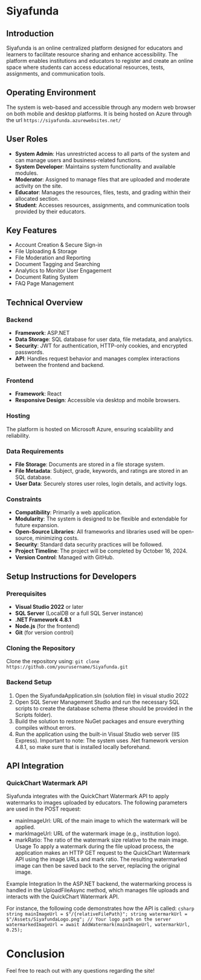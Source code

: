 # Siyafunda

## Introduction
Siyafunda is an online centralized platform designed for educators and learners to facilitate resource sharing and enhance accessibility. The platform enables institutions and educators to register and create an online space where students can access educational resources, tests, assignments, and communication tools.

## Operating Environment
The system is web-based and accessible through any modern web browser on both mobile and desktop platforms.
It is being hosted on Azure through the url ```https://siyafunda.azurewebsites.net/```

## User Roles
- **System Admin**: Has unrestricted access to all parts of the system and can manage users and business-related functions.
- **System Developer**: Maintains system functionality and available modules.
- **Moderator**: Assigned to manage files that are uploaded and moderate activity on the site.
- **Educator**: Manages the resources, files, tests, and grading within their allocated section.
- **Student**: Accesses resources, assignments, and communication tools provided by their educators.

## Key Features
- Account Creation & Secure Sign-in
- File Uploading & Storage
- File Moderation and Reporting
- Document Tagging and Searching
- Analytics to Monitor User Engagement
- Document Rating System
- FAQ Page Management

## Technical Overview
### Backend
- **Framework**: ASP.NET
- **Data Storage**: SQL database for user data, file metadata, and analytics.
- **Security**: JWT for authentication, HTTP-only cookies, and encrypted passwords.
- **API**: Handles request behavior and manages complex interactions between the frontend and backend.

### Frontend
- **Framework**: React
- **Responsive Design**: Accessible via desktop and mobile browsers.

### Hosting
The platform is hosted on Microsoft Azure, ensuring scalability and reliability.

### Data Requirements
- **File Storage**: Documents are stored in a file storage system.
- **File Metadata**: Subject, grade, keywords, and ratings are stored in an SQL database.
- **User Data**: Securely stores user roles, login details, and activity logs.

### Constraints
- **Compatibility**: Primarily a web application.
- **Modularity**: The system is designed to be flexible and extendable for future expansion.
- **Open-Source Libraries**: All frameworks and libraries used will be open-source, minimizing costs.
- **Security**: Standard data security practices will be followed.
- **Project Timeline**: The project will be completed by October 16, 2024.
- **Version Control**: Managed with GitHub.

## Setup Instructions for Developers

### Prerequisites
- **Visual Studio 2022** or later
- **SQL Server** (LocalDB or a full SQL Server instance)
- **.NET Framework 4.8.1**
- **Node.js** (for the frontend)
- **Git** (for version control)

### Cloning the Repository
Clone the repository using:
  ```git clone https://github.com/yourusername/Siyafunda.git```

### Backend Setup
1. Open the SiyafundaApplication.sln (solution file) in visual studio 2022
3. Open SQL Server Management Studio and run the necessary SQL scripts to create the database schema (these should be provided in the Scripts folder).
4. Build the solution to restore NuGet packages and ensure everything compiles without errors.
5. Run the application using the built-in Visual Studio web server (IIS Express).
Important to note: The system uses .Net framework version 4.8.1, so make sure that is installed locally beforehand.

## API Integration
### QuickChart Watermark API
Siyafunda integrates with the QuickChart Watermark API to apply watermarks to images uploaded by educators. The following parameters are used in the POST request:

* mainImageUrl: URL of the main image to which the watermark will be applied.
* markImageUrl: URL of the watermark image (e.g., institution logo).
* markRatio: The ratio of the watermark size relative to the main image.
Usage
To apply a watermark during the file upload process, the application makes an HTTP GET request to the QuickChart Watermark API using the image URLs and mark ratio. The resulting watermarked image can then be saved back to the server, replacing the original image.

Example Integration
In the ASP.NET backend, the watermarking process is handled in the UploadFileAsync method, which manages file uploads and interacts with the QuickChart Watermark API.

For instance, the following code demonstrates how the API is called: ```csharp string mainImageUrl = $"/{relativeFilePath}"; string watermarkUrl = $"/Assets/SiyafundaLogo.png"; // Your logo path on the server watermarkedImageUrl = await AddWatermark(mainImageUrl, watermarkUrl, 0.25); ```


# Conclusion
Feel free to reach out with any questions regarding the site!

